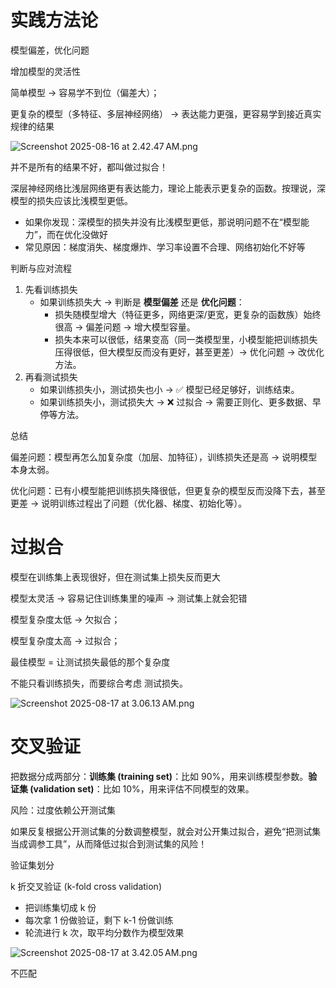 # 实践方法论

模型偏差，优化问题

增加模型的灵活性

简单模型 → 容易学不到位（偏差大）；

更复杂的模型（多特征、多层神经网络） → 表达能力更强，更容易学到接近真实规律的结果

![Screenshot 2025-08-16 at 2.42.47 AM.png](%E5%AE%9E%E8%B7%B5%E6%96%B9%E6%B3%95%E8%AE%BA%2024dc20f97e7680ca9b06c333d672a42e/Screenshot_2025-08-16_at_2.42.47_AM.png)

并不是所有的结果不好，都叫做过拟合！

深层神经网络比浅层网络更有表达能力，理论上能表示更复杂的函数。按理说，深模型的损失应该比浅模型更低。

- 如果你发现：深模型的损失并没有比浅模型更低，那说明问题不在“模型能力”，而在优化没做好
- 常见原因：梯度消失、梯度爆炸、学习率设置不合理、网络初始化不好等

判断与应对流程

1. 先看训练损失
    - 如果训练损失大 → 判断是 **模型偏差** 还是 **优化问题**：
        - 损失随模型增大（特征更多，网络更深/更宽，更复杂的函数族）始终很高 → 偏差问题 → 增大模型容量。
        - 损失本来可以很低，结果变高（同一类模型里，小模型能把训练损失压得很低，但大模型反而没有更好，甚至更差）→ 优化问题 → 改优化方法。
2. 再看测试损失
    - 如果训练损失小，测试损失也小 → ✅ 模型已经足够好，训练结束。
    - 如果训练损失小，测试损失大 → ❌ 过拟合 → 需要正则化、更多数据、早停等方法。

总结

偏差问题：模型再怎么加复杂度（加层、加特征），训练损失还是高 → 说明模型本身太弱。

优化问题：已有小模型能把训练损失降很低，但更复杂的模型反而没降下去，甚至更差 → 说明训练过程出了问题（优化器、梯度、初始化等）。

# 过拟合

模型在训练集上表现很好，但在测试集上损失反而更大

模型太灵活 → 容易记住训练集里的噪声 → 测试集上就会犯错

模型复杂度太低 → 欠拟合；

模型复杂度太高 → 过拟合；

最佳模型 = 让测试损失最低的那个复杂度

不能只看训练损失，而要综合考虑 测试损失。

![Screenshot 2025-08-17 at 3.06.13 AM.png](%E5%AE%9E%E8%B7%B5%E6%96%B9%E6%B3%95%E8%AE%BA%2024dc20f97e7680ca9b06c333d672a42e/Screenshot_2025-08-17_at_3.06.13_AM.png)

# 交叉验证

把数据分成两部分：**训练集 (training set)**：比如 90%，用来训练模型参数。**验证集 (validation set)**：比如 10%，用来评估不同模型的效果。

风险：过度依赖公开测试集

如果反复根据公开测试集的分数调整模型，就会对公开集过拟合，避免“把测试集当成调参工具”，从而降低过拟合到测试集的风险！

验证集划分

k 折交叉验证 (k-fold cross validation)

- 把训练集切成 k 份
- 每次拿 1 份做验证，剩下 k-1 份做训练
- 轮流进行 k 次，取平均分数作为模型效果

![Screenshot 2025-08-17 at 3.42.05 AM.png](%E5%AE%9E%E8%B7%B5%E6%96%B9%E6%B3%95%E8%AE%BA%2024dc20f97e7680ca9b06c333d672a42e/Screenshot_2025-08-17_at_3.42.05_AM.png)

不匹配